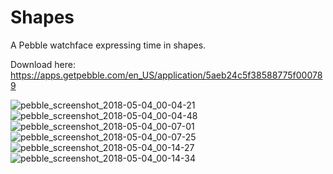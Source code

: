 # Shapes

A Pebble watchface expressing time in shapes.

Download here: https://apps.getpebble.com/en_US/application/5aeb24c5f38588775f000789

![pebble_screenshot_2018-05-04_00-04-21](https://user-images.githubusercontent.com/127193/39585754-755fb354-4f30-11e8-9339-69ece2948ef1.png)
![pebble_screenshot_2018-05-04_00-04-48](https://user-images.githubusercontent.com/127193/39585755-758eeff2-4f30-11e8-862b-4cf301ac5e4b.png)
![pebble_screenshot_2018-05-04_00-07-01](https://user-images.githubusercontent.com/127193/39585756-75bd28a4-4f30-11e8-95ad-4e4037bbda41.png)
![pebble_screenshot_2018-05-04_00-07-25](https://user-images.githubusercontent.com/127193/39585757-75f932c2-4f30-11e8-9ff4-bf6c04c558a1.png)
![pebble_screenshot_2018-05-04_00-14-27](https://user-images.githubusercontent.com/127193/39585760-76ab0fc4-4f30-11e8-981b-671af6c9af33.png)
![pebble_screenshot_2018-05-04_00-14-34](https://user-images.githubusercontent.com/127193/39585761-76fa0e26-4f30-11e8-89ac-3bda60cdd90c.png)
